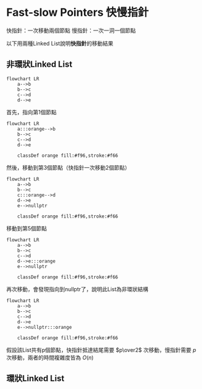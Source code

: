 # Fast-slow Pointers 快慢指針

快指針：一次移動兩個節點
慢指針：一次一洞一個節點

以下用兩種Linked List說明**快指針**的移動結果

## 非環狀Linked List

```mermaid
flowchart LR
    a-->b
    b-->c
    c-->d
    d-->e
```

首先，指向第1個節點

```mermaid
flowchart LR
    a:::orange-->b
    b-->c
    c-->d
    d-->e

    classDef orange fill:#f96,stroke:#f66
```

然後，移動到第3個節點（快指針一次移動2個節點）

```mermaid
flowchart LR
    a-->b
    b-->c
    c:::orange-->d
    d-->e
    e-->nullptr

    classDef orange fill:#f96,stroke:#f66
```

移動到第5個節點

```mermaid
flowchart LR
    a-->b
    b-->c
    c-->d
    d-->e:::orange
    e-->nullptr

    classDef orange fill:#f96,stroke:#f66
```

再次移動，會發現指向到nullptr了，說明此List為非環狀結構

```mermaid
flowchart LR
    a-->b
    b-->c
    c-->d
    d-->e
    e-->nullptr:::orange

    classDef orange fill:#f96,stroke:#f66
```

假設該List共有p個節點，快指針抵達結尾需要 $p\over2$ 次移動，慢指針需要 $p$ 次移動，兩者的時間複雜度皆為 $O(n)$

## 環狀Linked List


